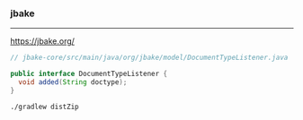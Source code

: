 ### jbake
---
https://jbake.org/

```java
// jbake-core/src/main/java/org/jbake/model/DocumentTypeListener.java

public interface DocumentTypeListener {
  void added(String doctype);
}

```

```sh
./gradlew distZip

```

```
```


